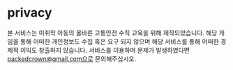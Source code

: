 # privacy
본 서비스는 미취학 아동의 올바른 교통안전 수칙 교육을 위해 제작되었습니다.
해당 게임을 통해 어떠한 개인정보도 수집 혹은 요구 되지 않으며 해당 서비스를 통해 어떠한 경제적 이익도 창출하지 않습니다.
서비스를 이용하며 문제가 발생하였다면 packedcrown@gmail.com으로 문의해주십시오.
